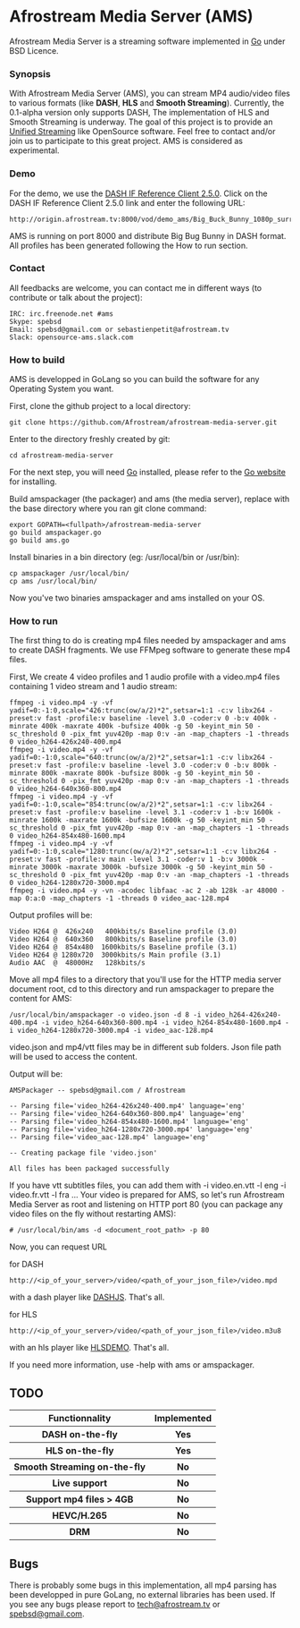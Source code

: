 Afrostream Media Server (AMS)
===
Afrostream Media Server is a streaming software implemented in [Go](http://golang.org) under BSD Licence.

### Synopsis
With Afrostream Media Server (AMS), you can stream MP4 audio/video files to various formats (like **DASH**, **HLS** and **Smooth Streaming**). Currently, the 0.1-alpha version only supports DASH, The implementation of HLS and Smooth Streaming is underway. The goal of this project is to provide an [Unified Streaming](http://www.unified-streaming.com/) like OpenSource software. Feel free to contact and/or join us to participate to this great project. AMS is considered as experimental.

### Demo
For the demo, we use the [DASH IF Reference Client 2.5.0](http://dashif.org/reference/players/javascript/v2.5.0/samples/dash-if-reference-player/index.html).
Click on the DASH IF Reference Client 2.5.0 link and enter the following URL:

	http://origin.afrostream.tv:8000/vod/demo_ams/Big_Buck_Bunny_1080p_surround_FrostWire.com.json/.mpd

AMS is running on port 8000 and distribute Big Bug Bunny in DASH format. All profiles has been generated following the How to run section.

### Contact
All feedbacks are welcome, you can contact me in different ways (to contribute or talk about the project):

	IRC: irc.freenode.net #ams
	Skype: spebsd
	Email: spebsd@gmail.com or sebastienpetit@afrostream.tv
	Slack: opensource-ams.slack.com

### How to build
AMS is developped in GoLang so you can build the software for any Operating System you want.

First, clone the github project to a local directory:

	git clone https://github.com/Afrostream/afrostream-media-server.git

Enter to the directory freshly created by git:

	cd afrostream-media-server

For the next step, you will need [Go](http://golang.org) installed, please refer to the [Go website](http://golang.org) for installing.

Build amspackager (the packager) and ams (the media server), replace <fullpath> with the base directory where you ran git clone command:

	export GOPATH=<fullpath>/afrostream-media-server
	go build amspackager.go
	go build ams.go

Install binaries in a bin directory (eg: /usr/local/bin or /usr/bin):

	cp amspackager /usr/local/bin/
	cp ams /usr/local/bin/

Now you've two binaries amspackager and ams installed on your OS.

### How to run
The first thing to do is creating mp4 files needed by amspackager and ams to create DASH fragments. We use FFMpeg software to generate these mp4 files.

First, We create 4 video profiles and 1 audio profile with a video.mp4 files containing 1 video stream and 1 audio stream:

	ffmpeg -i video.mp4 -y -vf yadif=0:-1:0,scale="426:trunc(ow/a/2)*2",setsar=1:1 -c:v libx264 -preset:v fast -profile:v baseline -level 3.0 -coder:v 0 -b:v 400k -minrate 400k -maxrate 400k -bufsize 400k -g 50 -keyint_min 50 -sc_threshold 0 -pix_fmt yuv420p -map 0:v -an -map_chapters -1 -threads 0 video_h264-426x240-400.mp4
	ffmpeg -i video.mp4 -y -vf yadif=0:-1:0,scale="640:trunc(ow/a/2)*2",setsar=1:1 -c:v libx264 -preset:v fast -profile:v baseline -level 3.0 -coder:v 0 -b:v 800k -minrate 800k -maxrate 800k -bufsize 800k -g 50 -keyint_min 50 -sc_threshold 0 -pix_fmt yuv420p -map 0:v -an -map_chapters -1 -threads 0 video_h264-640x360-800.mp4
	ffmpeg -i video.mp4 -y -vf yadif=0:-1:0,scale="854:trunc(ow/a/2)*2",setsar=1:1 -c:v libx264 -preset:v fast -profile:v baseline -level 3.1 -coder:v 1 -b:v 1600k -minrate 1600k -maxrate 1600k -bufsize 1600k -g 50 -keyint_min 50 -sc_threshold 0 -pix_fmt yuv420p -map 0:v -an -map_chapters -1 -threads 0 video_h264-854x480-1600.mp4
	ffmpeg -i video.mp4 -y -vf yadif=0:-1:0,scale="1280:trunc(ow/a/2)*2",setsar=1:1 -c:v libx264 -preset:v fast -profile:v main -level 3.1 -coder:v 1 -b:v 3000k -minrate 3000k -maxrate 3000k -bufsize 3000k -g 50 -keyint_min 50 -sc_threshold 0 -pix_fmt yuv420p -map 0:v -an -map_chapters -1 -threads 0 video_h264-1280x720-3000.mp4
	ffmpeg -i video.mp4 -y -vn -acodec libfaac -ac 2 -ab 128k -ar 48000 -map 0:a:0 -map_chapters -1 -threads 0 video_aac-128.mp4

Output profiles will be:

	Video H264 @  426x240   400kbits/s Baseline profile (3.0)
	Video H264 @  640x360   800kbits/s Baseline profile (3.0)
	Video H264 @  854x480  1600kbits/s Baseline profile (3.1)
	Video H264 @ 1280x720  3000kbits/s Main profile (3.1)
	Audio AAC  @  48000Hz   128kbits/s

Move all mp4 files to a directory that you'll use for the HTTP media server document root, cd to this directory and run amspackager to prepare the content for AMS:

	/usr/local/bin/amspackager -o video.json -d 8 -i video_h264-426x240-400.mp4 -i video_h264-640x360-800.mp4 -i video_h264-854x480-1600.mp4 -i video_h264-1280x720-3000.mp4 -i video_aac-128.mp4

video.json and mp4/vtt files may be in different sub folders. Json file path will be used to access the content.

Output will be:

	AMSPackager -- spebsd@gmail.com / Afrostream
	
	-- Parsing file='video_h264-426x240-400.mp4' language='eng'
	-- Parsing file='video_h264-640x360-800.mp4' language='eng'
	-- Parsing file='video_h264-854x480-1600.mp4' language='eng'
	-- Parsing file='video_h264-1280x720-3000.mp4' language='eng'
	-- Parsing file='video_aac-128.mp4' language='eng'
	
	-- Creating package file 'video.json'
	
	All files has been packaged successfully

If you have vtt subtitles files, you can add them with -i video.en.vtt -l eng -i video.fr.vtt -l fra ...
Your video is prepared for AMS, so let's run Afrostream Media Server as root and listening on HTTP port 80 (you can package any video files on the fly without restarting AMS):

	# /usr/local/bin/ams -d <document_root_path> -p 80

Now, you can request URL

for DASH

	http://<ip_of_your_server>/video/<path_of_your_json_file>/video.mpd

with a dash player like [DASHJS](http://dashif.org/reference/players/javascript/v2.5.0/samples/dash-if-reference-player/index.html). That's all.

for HLS

	http://<ip_of_your_server>/video/<path_of_your_json_file>/video.m3u8

with an hls player like [HLSDEMO](http://streambox.fr/mse/hls.js-0.7.5/demo/). That's all.

If you need more information, use -help with ams or amspackager.

## TODO
<table>
<tr>
<th>Functionnality</th>
<th>Implemented</th>
</tr>
<tr>
<th>DASH on-the-fly</th>
<th>Yes</th>
</tr>
<tr>
<th>HLS on-the-fly</th>
<th>Yes</th>
</tr>
<tr>
<th>Smooth Streaming on-the-fly</th>
<th>No</th>
</tr>
<tr>
<th>Live support</th>
<th>No</th>
</tr>
<tr>
<th>Support mp4 files > 4GB</th>
<th>No</th>
</tr>
<tr>
<th>HEVC/H.265</th>
<th>No</th>
</tr>
<tr>
<th>DRM</th>
<th>No</th>
</tr>
</table>

## Bugs
There is probably some bugs in this implementation, all mp4 parsing has been developped in pure GoLang, no external libraries has been used. If you see any bugs please report to tech@afrostream.tv or spebsd@gmail.com.
